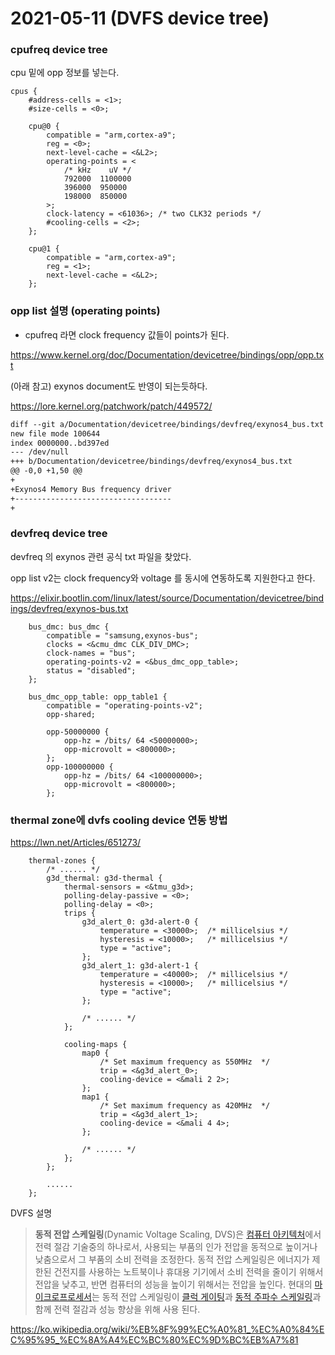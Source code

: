 # 2021-05-11 (DVFS device tree)

### cpufreq device tree

cpu 밑에 opp 정보를 넣는다.

```
cpus {
	#address-cells = <1>;
	#size-cells = <0>;

	cpu@0 {
		compatible = "arm,cortex-a9";
		reg = <0>;
		next-level-cache = <&L2>;
		operating-points = <
			/* kHz    uV */
			792000  1100000
			396000  950000
			198000  850000
		>;
		clock-latency = <61036>; /* two CLK32 periods */
		#cooling-cells = <2>;
	};

	cpu@1 {
		compatible = "arm,cortex-a9";
		reg = <1>;
		next-level-cache = <&L2>;
	};
```



### opp list 설명 (operating points)

- cpufreq 라면 clock frequency 값들이 points가 된다.

https://www.kernel.org/doc/Documentation/devicetree/bindings/opp/opp.txt



(아래 참고) exynos document도 반영이 되는듯하다.

https://lore.kernel.org/patchwork/patch/449572/

```txt
diff --git a/Documentation/devicetree/bindings/devfreq/exynos4_bus.txt b/Documentation/devicetree/bindings/devfreq/exynos4_bus.txt
new file mode 100644
index 0000000..bd397ed
--- /dev/null
+++ b/Documentation/devicetree/bindings/devfreq/exynos4_bus.txt
@@ -0,0 +1,50 @@ 
+
+Exynos4 Memory Bus frequency driver
+-----------------------------------
+
```



### devfreq device tree

devfreq 의 exynos 관련 공식 txt 파일을 찾았다.

opp list v2는 clock frequency와 voltage 를 동시에 연동하도록 지원한다고 한다.

https://elixir.bootlin.com/linux/latest/source/Documentation/devicetree/bindings/devfreq/exynos-bus.txt

```
	bus_dmc: bus_dmc {
		compatible = "samsung,exynos-bus";
		clocks = <&cmu_dmc CLK_DIV_DMC>;
		clock-names = "bus";
		operating-points-v2 = <&bus_dmc_opp_table>;
		status = "disabled";
	};

	bus_dmc_opp_table: opp_table1 {
		compatible = "operating-points-v2";
		opp-shared;

		opp-50000000 {
			opp-hz = /bits/ 64 <50000000>;
			opp-microvolt = <800000>;
		};
		opp-100000000 {
			opp-hz = /bits/ 64 <100000000>;
			opp-microvolt = <800000>;
		};
```



### thermal zone에 dvfs cooling device 연동 방법

https://lwn.net/Articles/651273/

```
	thermal-zones {
		/* ...... */
		g3d_thermal: g3d-thermal {
			thermal-sensors = <&tmu_g3d>;
			polling-delay-passive = <0>;
			polling-delay = <0>;
			trips {
				g3d_alert_0: g3d-alert-0 {
					temperature = <30000>;	/* millicelsius */
					hysteresis = <10000>;	/* millicelsius */
					type = "active";
				};
				g3d_alert_1: g3d-alert-1 {
					temperature = <40000>;	/* millicelsius */
					hysteresis = <10000>;	/* millicelsius */
					type = "active";
				};

				/* ...... */
			};

			cooling-maps {
				map0 {
					/* Set maximum frequency as 550MHz  */
					trip = <&g3d_alert_0>;
					cooling-device = <&mali 2 2>;
				};
				map1 {
					/* Set maximum frequency as 420MHz  */
					trip = <&g3d_alert_1>;
					cooling-device = <&mali 4 4>;
				};

				/* ...... */
			};
		};

		......
	};

```



DVFS 설명

> **동적 전압 스케일링**(Dynamic Voltage Scaling, DVS)은 [컴퓨터 아키텍처](https://ko.wikipedia.org/wiki/컴퓨터_아키텍처)에서 전력 절감 기술중의 하나로서, 사용되는 부품의 인가 전압을 동적으로 높이거나 낮춤으로서 그 부품의 소비 전력을 조정한다. 동적 전압 스케일링은 에너지가 제한된 건전지를 사용하는 노트북이나 휴대용 기기에서 소비 전력을 줄이기 위해서 전압을 낮추고, 반면 컴퓨터의 성능을 높이기 위해서는 전압을 높인다. 현대의 [마이크로프로세서](https://ko.wikipedia.org/wiki/마이크로프로세서)는 동적 전압 스케일링이 [클럭 게이팅](https://ko.wikipedia.org/wiki/클럭_게이팅)과 [동적 주파수 스케일링](https://ko.wikipedia.org/wiki/동적_주파수_스케일링)과 함께 전력 절감과 성능 향상을 위해 사용 된다.

https://ko.wikipedia.org/wiki/%EB%8F%99%EC%A0%81_%EC%A0%84%EC%95%95_%EC%8A%A4%EC%BC%80%EC%9D%BC%EB%A7%81